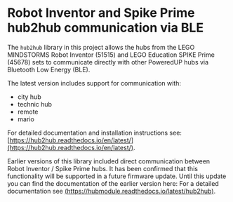 # Robot Inventor and Spike Prime hub2hub communication via BLE

The `hub2hub` library in this project allows the hubs from the LEGO MINDSTORMS Robot Inventor (51515) and LEGO Education SPIKE Prime (45678) sets to communicate directly with other PoweredUP hubs via Bluetooth Low Energy (BLE). 

The latest version includes support for communication with: 
*  city hub
*  technic hub
*  remote
*  mario

For detailed documentation and installation instructions see: [https://hub2hub.readthedocs.io/en/latest/](https://hub2hub.readthedocs.io/en/latest/).

Earlier versions of this library included direct communication between Robot Inventor / Spike Prime hubs. It has been confirmed that this functionality will be supported in a future firmware update. Until this update you can find the documentation of the earlier version here: For a detailed documentation see [(https://hubmodule.readthedocs.io/latest/hub2hub)](https://hubmodule.readthedocs.io/latest/hub2hub).
